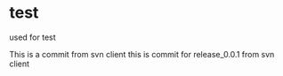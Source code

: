test
====

used for test


This is a commit from svn client
this is commit for release_0.0.1 from svn client
